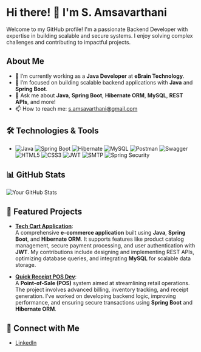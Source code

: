 # Hi there! 👋 I'm S. Amsavarthani
Welcome to my GitHub profile! I'm a passionate Backend Developer with expertise in building scalable and secure systems. I enjoy solving complex challenges and contributing to impactful projects.
## About Me
- 🌱 I’m currently working as a **Java Developer** at **eBrain Technology**.
- 🔭 I’m focused on building scalable backend applications with **Java** and **Spring Boot**.
- 💬 Ask me about **Java**, **Spring Boot**, **Hibernate ORM**, **MySQL**, **REST APIs**,  and more!
- 📫 How to reach me: [s.amsavarthani@gmail.com](mailto:s.amsavarthani@gmail.com)

## 🛠️ Technologies & Tools
- ![Java](https://img.shields.io/badge/-Java-blue) ![Spring Boot](https://img.shields.io/badge/-Spring%20Boot-darkgreen) ![Hibernate](https://img.shields.io/badge/-Hibernate-000000?logo=hibernate) ![MySQL](https://img.shields.io/badge/-MySQL-blue?logo=mysql) ![Postman](https://img.shields.io/badge/-Postman-orange?logo=postman) ![Swagger](https://img.shields.io/badge/-Swagger-85EA2D?logo=swagger) ![HTML5](https://img.shields.io/badge/-HTML5-orange) ![CSS3](https://img.shields.io/badge/-CSS3-blue) ![JWT](https://img.shields.io/badge/-JWT-blue?logo=json-web-tokens) ![SMTP](https://img.shields.io/badge/-SMTP-lightgrey) ![Spring Security](https://img.shields.io/badge/Spring%20Security-6DB33F?style=for-the-badge&logo=spring-security&logoColor=white) 

## 📊 GitHub Stats
![Your GitHub Stats](https://github-readme-stats.vercel.app/api?username=AmsavarthaniSelvaraj&show_icons=true&theme=radical)

## 🌟 Featured Projects

- [**Tech Cart Application**](https://github.com/your_username/tech-cart-application):  
  A comprehensive **e-commerce application** built using **Java**, **Spring Boot**, and **Hibernate ORM**. It supports features like product catalog management, secure payment processing, and user authentication with **JWT**. My contributions include designing and implementing REST APIs, optimizing database queries, and integrating **MySQL** for scalable data storage.

- [**Quick Receipt POS Dev**](https://github.com/your_username/quick-receipt-pos-dev):  
  A **Point-of-Sale (POS)** system aimed at streamlining retail operations. The project involves advanced billing, inventory tracking, and receipt generation. I’ve worked on developing backend logic, improving performance, and ensuring secure transactions using **Spring Boot** and **Hibernate ORM**.



## 🔗 Connect with Me
- [LinkedIn](https://www.linkedin.com/in/amsavarthani-selvaraj-442284298)

